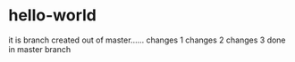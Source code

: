 # hello-world
it is branch created out of master......
changes 1
changes 2
changes 3 done in master branch
